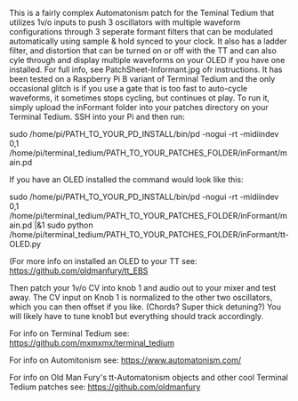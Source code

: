 This is a fairly complex Automatonism patch for the Teminal Tedium that utilizes 1v/o inputs to push 3 oscillators with multiple waveform configurations through 3 seperate formant filters that can be modulated automatically using sample & hold synced to your clock. It also has a ladder filter, and distortion that can be turned on or off with the TT and can also cyle through and display multiple waveforms on your OLED if you have one installed. For full info, see PatchSheet-Informant.jpg ofr instructions. It has been tested on a Raspberry Pi B variant of Terminal Tedium and the only occasional glitch is if you use a gate that is too fast to auto-cycle waveforms, it sometimes stops cycling, but continues ot play. To run it, simply upload the inFormant folder into your patches directory on your Terminal Tedium. SSH into your Pi and then run:

sudo /home/pi/PATH_TO_YOUR_PD_INSTALL/bin/pd -nogui -rt -midiindev 0,1 /home/pi/terminal_tedium/PATH_TO_YOUR_PATCHES_FOLDER/inFormant/main.pd

If you have an OLED installed the command would look like this:

sudo /home/pi/PATH_TO_YOUR_PD_INSTALL/bin/pd -nogui -rt -midiindev 0,1 /home/pi/terminal_tedium/PATH_TO_YOUR_PATCHES_FOLDER/inFormant/main.pd |&1 sudo python /home/pi/terminal_tedium/PATH_TO_YOUR_PATCHES_FOLDER/inFormant/tt-OLED.py

(For more info on installed an OLED to your TT see: https://github.com/oldmanfury/tt_EBS

Then patch your 1v/o CV into knob 1 and audio out to your mixer and test away. The CV input on Knob 1 is normalized to the other two oscillators, which you can then offset if you like. (Chords? Super thick detuning?) You will likely have to tune knob1 but everything should track accordingly.

For info on Terminal Tedium see: https://github.com/mxmxmx/terminal_tedium

For info on Automitonism see: https://www.automatonism.com/

For info on Old Man Fury's tt-Automatonism objects and other cool Terminal Tedium patches see: https://github.com/oldmanfury
